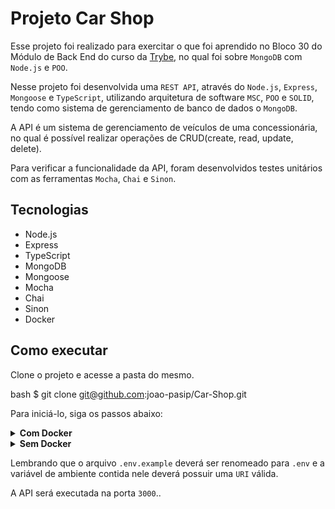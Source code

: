 # Projeto Car Shop

Esse projeto foi realizado para exercitar o que foi aprendido no Bloco 30 do Módulo de Back End do curso da [Trybe](https://www.betrybe.com/), no qual foi sobre `MongoDB` com `Node.js` e `POO`.

Nesse projeto foi desenvolvida uma `REST API`, através do `Node.js`, `Express`, `Mongoose` e `TypeScript`, utilizando arquitetura de software `MSC`, `POO` e `SOLID`, tendo como sistema de gerenciamento de banco de dados o `MongoDB`.

A API é um sistema de gerenciamento de veículos de uma concessionária, no qual é possível realizar operações de CRUD(create, read, update, delete).

Para verificar a funcionalidade da API, foram desenvolvidos testes unitários com as ferramentas `Mocha`, `Chai` e `Sinon`.

## Tecnologias

  - Node.js
  - Express
  - TypeScript
  - MongoDB
  - Mongoose
  - Mocha
  - Chai
  - Sinon
  - Docker

## Como executar

Clone o projeto e acesse a pasta do mesmo.

bash
$ git clone git@github.com:joao-pasip/Car-Shop.git


Para iniciá-lo, siga os passos abaixo:

<details>
  <summary><strong>Com Docker</strong></summary>

  bash
  # Criar container
  $ docker-compose up -d

  # Abrir terminal interativo do container
  $ docker exec -it car_shop bash

  # Instalar as dependências
  $ npm install

  # Iniciar o projeto
  $ npm run dev
  

  Para executar os testes, utilize o terminal interativo do container e insira o comando abaixo: 

  bash
  $ npm run test:dev
  
</details>

<details>
  <summary><strong>Sem Docker</strong></summary>

  bash
  # Instalar as dependências
  $ npm install

  # Iniciar o projeto
  $ npm run dev
  

  Para executar os testes, utilize o terminal e insira o comando abaixo: 

  bash
  $ npm run test:dev
  
</details>

Lembrando que o arquivo `.env.example` deverá ser renomeado para `.env` e a variável de ambiente contida nele deverá possuir uma `URI` válida.

A API será executada na porta `3000`..
